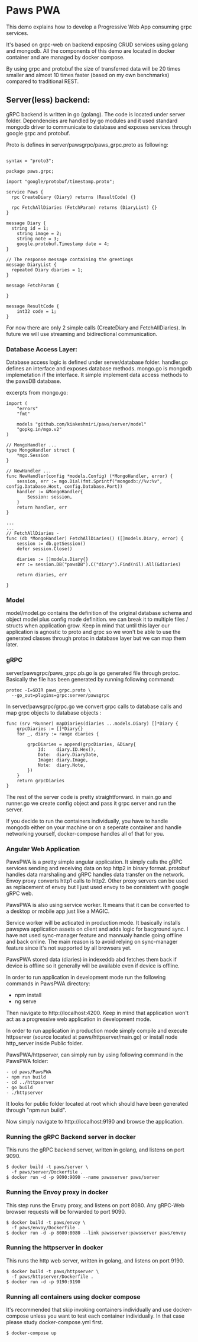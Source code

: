 # Paws PWA

This demo explains how to develop a Progressive Web App consuming grpc services.

It's based on grpc-web on backend exposing CRUD services using golang and mongodb. All the components of this demo are located in docker container and are managed by docker compose.

By using grpc and protobuf the size of transferred data will be 20 times smaller and almost 10 times faster (based on my own benchmarks) compared to traditional REST.

## Server(less) backend:

gRPC backend is written in go (golang). The code is located under server folder. Dependencies are handled by go modules and it used standard mongodb driver to communicate to database and exposes services through google grpc and protobuf.

Proto is defines in server/pawsgrpc/paws_grpc.proto as following:


```

syntax = "proto3";

package paws.grpc;

import "google/protobuf/timestamp.proto";

service Paws {
  rpc CreateDiary (Diary) returns (ResultCode) {}

  rpc FetchAllDiaries (FetchParam) returns (DiaryList) {}
}

message Diary {
  string id = 1;
	string image = 2;
	string note = 3;
	google.protobuf.Timestamp date = 4;
}

// The response message containing the greetings
message DiaryList {
  repeated Diary diaries = 1;
}

message FetchParam {

}

message ResultCode {
    int32 code = 1;
}

```

For now there are only 2 simple calls (CreateDiary and FetchAllDiaries). In future we will use streaming and bidirectional communication.

### Database Access Layer:

Database access logic is defined under server/database folder. handler.go defines an interface and exposes database methods. mongo.go is mongodb implemetation if the interface. It simple implement data access methods to the pawsDB database.

excerpts from mongo.go:

```
import (
	"errors"
	"fmt"

	models "github.com/kiakeshmiri/paws/server/model"
	"gopkg.in/mgo.v2"
)

// MongoHandler ...
type MongoHandler struct {
	*mgo.Session
}

// NewHandler ...
func NewHandler(config *models.Config) (*MongoHandler, error) {
	session, err := mgo.Dial(fmt.Sprintf("mongodb://%v:%v", config.Database.Host, config.Database.Port))
	handler := &MongoHandler{
		Session: session,
	}
	return handler, err
}

...
...
// FetchAllDiaries -
func (db *MongoHandler) FetchAllDiaries() ([]models.Diary, error) {
	session := db.getSession()
	defer session.Close()

	diaries := []models.Diary{}
	err := session.DB("pawsDB").C("diary").Find(nil).All(&diaries)

	return diaries, err

}
```
### Model

model/model.go contains the definition of the original database schema and object model plus config mode definition. we can break it to multiple files / structs when application grow. Keep in mind that until this layer our application is agnostic to proto and grpc so we won't be able to use the generated classes through protoc in database layer but we can map them later.

### gRPC

server/pawsgrpc/paws_grpc.pb.go is go generated file through protoc. Basically the file has been generated by running following command:

```
protoc -I=$DIR paws_grpc.proto \
  --go_out=plugins=grpc:server/pawsgrpc
```

In server/pawsgrpc/grpc.go we convert grpc calls to database calls and map grpc objects to database objects :

```
func (srv *Runner) mapDiaries(diaries ...models.Diary) []*Diary {
	grpcDiaries := []*Diary{}
	for _, diary := range diaries {

		grpcDiaries = append(grpcDiaries, &Diary{
			Id:    diary.ID.Hex(),
			Date:  diary.DiaryDate,
			Image: diary.Image,
			Note:  diary.Note,
		})
	}
	return grpcDiaries
}
```
 
The rest of the server code is pretty straightforward. in main.go and runner.go we create config object and pass it grpc server and run the server.

If you decide to run the containers individually, you have to handle mongodb either on your machine or on a seperate container and handle networking yourself, docker-compose handles all of that for you.

### Angular Web Application
PawsPWA is a pretty simple angular application. It simply calls the gRPC services sending and receiving data on top http2 in binary format. protobuf handles data marshaling and gRPC handles data transfer on the network. Envoy proxy converts http1 calls to http2. Other proxy servers can be used as replacement of envoy but I just used envoy to be consistent with google gRPC web.

PawsPWA is also using service worker. It means that it can be converted to a desktop or mobile app just like a MAGIC.

Service worker will be acticated in production mode. It basically installs pawspwa application assets on client and adds logic for bacground sync. I have not used sync-manager feature and mannualy handle going offline and back online. The main reason is to avoid relying on sync-manager feature since it's not supported by all browsers yet.

PawsPWA stored data (diaries) in indexeddb abd fetches them back if device is offline so it generally will be available even if device is offline.

In order to run application in development mode run the following commands in PawsPWA directory:

- npm install
- ng serve

Then navigate to http://localhost:4200. Keep in mind that application won't act as a progressive web application in development mode.

In order to run application in production mode simply compile and execute httpserver (source located at paws/httpserver/main.go) or install node http_server inside Public folder.  

PawsPWA/httpserver, can simply run by using following command in the PawsPWA folder:

```
- cd paws/PawsPWA
- npm run build
- cd ../httpserver
- go build
- ./httpserver
```
It looks for public folder located at root which should have been generated through "npm run build".

Now simply navigate to http://localhost:9190 and browse the application.

### Running the gRPC Backend server in docker
This runs the gRPC backend server, written in golang, and listens on port 9090.
```
$ docker build -t paws/server \
  -f paws/server/Dockerfile .
$ docker run -d -p 9090:9090 --name pawsserver paws/server
```
### Running the Envoy proxy in docker
This step runs the Envoy proxy, and listens on port 8080. Any gRPC-Web browser requests will be forwarded to port 9090.
```
$ docker build -t paws/envoy \
  -f paws/envoy/Dockerfile .
$ docker run -d -p 8080:8080 --link pawsserver:pawsserver paws/envoy
```
### Running the httpserver in docker
This runs the http web server, written in golang, and listens on port 9190.
```
$ docker build -t paws/httpserver \
  -f paws/httpserver/Dockerfile .
$ docker run -d -p 9190:9190
```
### Running all containers using docker compose
It's recommended that skip invoking containers individually and use docker-compose unless you want to test each container individually. In that case please study docker-compose.yml first.
```
$ docker-compose up
```

